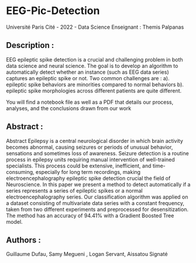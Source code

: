 # EEG-Pic-Detection

Université Paris Cité - 2022 - Data Science 
Enseignant : Themis Palpanas 

## Description : 
EEG epileptic spike detection is a crucial and challenging problem in both data science and neural science. The goal is to develop an algorithm to automatically detect whether an instance (such as EEG data series) captures an epileptic spike or not. 
Two common challenges are :
a). epileptic spike behaviors are minorities compared to normal behaviors
b). epileptic spike morphologies across different patients are quite different. 


You will find a notebook file as well as a PDF that details our process, analyses, and the conclusions drawn from our work

## Abstract : 

Abstract Epilepsy is a central neurological disorder in which brain activity becomes abnormal, causing seizures or periods of unusual behavior, sensations and sometimes loss of awareness. Seizure detection is a routine process in epilepsy units requiring manual intervention of well-trained specialists. This process could be extensive, inefficient, and time-consuming, especially for long term recordings, making electroencephalography epileptic spike detection crucial the field of Neuroscience. In this paper we present a method to detect automatically if a series represents a series of epileptic spikes or a normal electroencephalography series. Our classification algorithm was applied on a dataset consisting of multivariate data series with a constant frequency, taken from two different experiments and preprocessed for desensitization. The method has an accuracy of 94.41% with a Gradient Boosted Tree model.
## Authors : 
Guillaume Dufau, Samy Megueni , Logan Servant, Aissatou Signaté 

